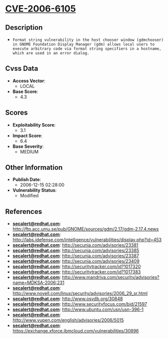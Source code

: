 
# [CVE-2006-6105](https://cve.mitre.org/cgi-bin/cvename.cgi?name=CVE-2006-6105)

## Description

- `Format string vulnerability in the host chooser window (gdmchooser) in GNOME Foundation Display Manager (gdm) allows local users to execute arbitrary code via format string specifiers in a hostname, which are used in an error dialog.`

## Cvss Data

- **Access Vector**:
  - LOCAL
- **Base Score**:
  - 4.3

## Scores

- **Exploitability Score**:
  - 3.1
- **Impact Score**:
  - 6.4
- **Base Severity**:
  - MEDIUM

## Other Information

- **Publish Date**:
  - 2006-12-15 02:28:00
- **Vulnerability Status**:
  - Modified

## References

- **secalert@redhat.com**: http://ftp.acc.umu.se/pub/GNOME/sources/gdm/2.17/gdm-2.17.4.news
- **secalert@redhat.com**: http://labs.idefense.com/intelligence/vulnerabilities/display.php?id=453
- **secalert@redhat.com**: http://secunia.com/advisories/23381
- **secalert@redhat.com**: http://secunia.com/advisories/23385
- **secalert@redhat.com**: http://secunia.com/advisories/23387
- **secalert@redhat.com**: http://secunia.com/advisories/23409
- **secalert@redhat.com**: http://securitytracker.com/id?1017320
- **secalert@redhat.com**: http://securitytracker.com/id?1017383
- **secalert@redhat.com**: http://www.mandriva.com/security/advisories?name=MDKSA-2006:231
- **secalert@redhat.com**: http://www.novell.com/linux/security/advisories/2006_29_sr.html
- **secalert@redhat.com**: http://www.osvdb.org/30848
- **secalert@redhat.com**: http://www.securityfocus.com/bid/21597
- **secalert@redhat.com**: http://www.ubuntu.com/usn/usn-396-1
- **secalert@redhat.com**: http://www.vupen.com/english/advisories/2006/5015
- **secalert@redhat.com**: https://exchange.xforce.ibmcloud.com/vulnerabilities/30896
